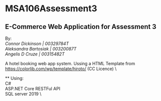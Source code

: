 # MSA106Assessment3
## E-Commerce Web Application for Assessment 3

By: \
   *Connor Dickinson | 00329784T\
    Aleksandra Bartosiak | 00320087T\
    Angelis D Cruze | 00315482T* 


A hotel booking web app system. Ussing a HTML Template from https://colorlib.com/wp/template/hiroto/ (CC Licence) \

** Using: \
C# \
ASP.NET Core RESTFul API \
SQL server 2019 \